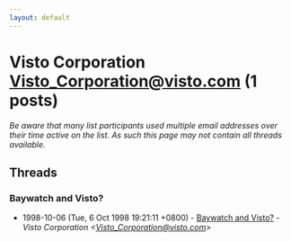 ```yaml
---
layout: default
---
```


# Visto  Corporation <Visto_Corporation@visto.com> (1 posts)

_Be aware that many list participants used multiple email addresses over their time active on the list. As such this page may not contain all threads available._

## Threads

### Baywatch and Visto?
+ 1998-10-06 (Tue, 6 Oct 1998 19:21:11 +0800) - [Baywatch and Visto?](/archive/1998/10/2c3db87a0b86dd53c28be527e8c5b00576f0c4688c07d2f6558a46d992864a2d) - _Visto  Corporation \<Visto_Corporation@visto.com\>_

